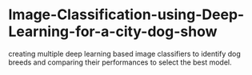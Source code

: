 # Image-Classification-using-Deep-Learning-for-a-city-dog-show
creating multiple deep learning based image classifiers to identify dog breeds and comparing their performances to select the best model.
